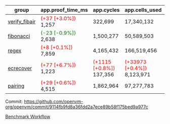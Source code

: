 | group | app.proof_time_ms | app.cycles | app.cells_used | leaf.proof_time_ms | leaf.cycles | leaf.cells_used |
| -- | -- | -- | -- | -- | -- | -- |
| [verify_fibair](https://github.com/openvm-org/openvm/blob/benchmark-results/benchmarks-pr/1859/verify_fibair-9114fb9fd8a36fdd2a7ece89b58f175bed9a977c.md) |<span style='color: red'>(+37 [+3.0%])</span> 1,257 |  322,699 |  17,340,132 |- | - | - |
| [fibonacci](https://github.com/openvm-org/openvm/blob/benchmark-results/benchmarks-pr/1859/fibonacci-9114fb9fd8a36fdd2a7ece89b58f175bed9a977c.md) |<span style='color: green'>(-23 [-0.9%])</span> 2,638 |  1,500,277 |  50,589,503 |- | - | - |
| [regex](https://github.com/openvm-org/openvm/blob/benchmark-results/benchmarks-pr/1859/regex-9114fb9fd8a36fdd2a7ece89b58f175bed9a977c.md) |<span style='color: red'>(+8 [+0.1%])</span> 7,859 |  4,165,432 |  166,519,456 |- | - | - |
| [ecrecover](https://github.com/openvm-org/openvm/blob/benchmark-results/benchmarks-pr/1859/ecrecover-9114fb9fd8a36fdd2a7ece89b58f175bed9a977c.md) |<span style='color: red'>(+77 [+6.7%])</span> 1,223 | <span style='color: red'>(+1115 [+0.8%])</span> 137,356 | <span style='color: red'>(+33973 [+0.4%])</span> 8,123,971 |- | - | - |
| [pairing](https://github.com/openvm-org/openvm/blob/benchmark-results/benchmarks-pr/1859/pairing-9114fb9fd8a36fdd2a7ece89b58f175bed9a977c.md) |<span style='color: red'>(+29 [+0.6%])</span> 4,515 |  1,862,964 |  97,277,783 |- | - | - |


Commit: https://github.com/openvm-org/openvm/commit/9114fb9fd8a36fdd2a7ece89b58f175bed9a977c

[Benchmark Workflow](https://github.com/openvm-org/openvm/actions/runs/16259728402)
